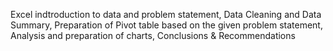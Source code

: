 Excel indtroduction to data and problem statement, Data Cleaning and Data Summary, Preparation of Pivot table based on the given problem statement, Analysis and preparation of charts, Conclusions & Recommendations
